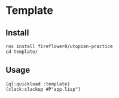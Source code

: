 # Template

## Install

```
ros install fireflower0/utopian-practice
cd template/
```

## Usage

```
(ql:quickload :template)
(clack:clackup #P"app.lisp")
```
